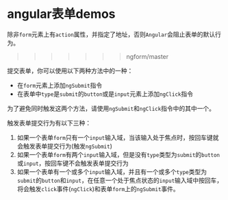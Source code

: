 # angular表单demos

除非`form`元素上有`action`属性，并指定了地址，否则`Angular`会阻止表单的默认行为。
>>>>>>> ngform/master

提交表单，你可以使用以下两种方法中的一种：

* 在`form`元素上添加`ngSubmit`指令
* 在表单中`type`是`submit`的`button`或是`input`元素上添加`ngClick`指令

为了避免同时触发这两个方法，请使用`ngSubmit`和`ngClick`指令中的其中一个。

触发表单提交行为有以下三种：

1.  如果一个表单`form`只有一个`input`输入域，当该输入处于焦点时，按回车键就会触发表单提交行为(触发`ngSubmit`)
2.  如果一个表单`form`有两个`input`输入域，但是没有`type`类型为`submit`的`button`或`input`，按回车键不会触发表单提交行为
3.  如果一个表单有一个或多个`input`输入域，并且有一个或多个`type`类型为`submit`的`button`和`input`，在任意一个处于焦点状态的`input`输入域中按回车，将会触发`click`事件(`ngClick`)和表单`form`上的`ngSubmit`事件。
